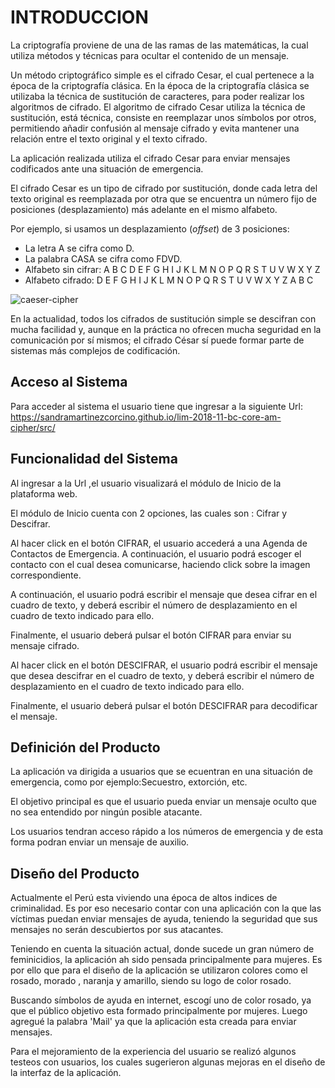 # INTRODUCCION
La criptografía proviene de una de las ramas de las matemáticas, la cual utiliza métodos y técnicas para ocultar el contenido de un mensaje.

Un método criptográfico simple es el cifrado Cesar, el cual pertenece a la época de la criptografía clásica. En la época de la criptografía clásica se utilizaba la técnica de sustitución de caracteres, para poder realizar los algoritmos de cifrado. El algoritmo de cifrado Cesar utiliza la técnica de sustitución, está técnica, consiste en reemplazar unos símbolos por otros, permitiendo añadir confusión al mensaje cifrado y evita mantener una relación entre el texto original y el texto cifrado.

La aplicación realizada utiliza el cifrado Cesar para enviar mensajes codificados ante una situación de emergencia.

El cifrado Cesar es un tipo de cifrado por sustitución, donde cada letra del texto original es reemplazada por otra que se encuentra un número fijo de posiciones (desplazamiento) más adelante en el mismo alfabeto.

Por ejemplo, si usamos un desplazamiento (_offset_) de 3 posiciones:

- La letra A se cifra como D.
- La palabra CASA se cifra como FDVD.
- Alfabeto sin cifrar: A B C D E F G H I J K L M N O P Q R S T U V W X Y Z
- Alfabeto cifrado: D E F G H I J K L M N O P Q R S T U V W X Y Z A B C

![caeser-cipher](https://upload.wikimedia.org/wikipedia/commons/thumb/2/2b/Caesar3.svg/2000px-Caesar3.svg.png)

En la actualidad, todos los cifrados de sustitución simple se descifran con mucha facilidad y, aunque en la práctica no ofrecen mucha seguridad en la comunicación por sí mismos; el cifrado César sí puede formar parte de sistemas más complejos de codificación.

## Acceso al Sistema
Para acceder al sistema el usuario tiene que ingresar a la siguiente Url:
https://sandramartinezcorcino.github.io/lim-2018-11-bc-core-am-cipher/src/


## Funcionalidad del Sistema
Al ingresar a la Url ,el usuario visualizará el módulo de Inicio de la plataforma web. 

El módulo de Inicio cuenta con 2 opciones, las cuales son : Cifrar y Descifrar. 

Al hacer click en el botón CIFRAR, el usuario accederá a una Agenda de Contactos de Emergencia. A continuación, el usuario podrá escoger el contacto con el cual desea comunicarse, haciendo click sobre la imagen correspondiente.

A continuación, el usuario podrá escribir el mensaje que desea cifrar en el cuadro de texto, y deberá escribir el número de desplazamiento en el cuadro de texto indicado para ello.

Finalmente, el usuario deberá pulsar el botón CIFRAR para enviar su mensaje cifrado.

Al hacer click en el botón DESCIFRAR, el usuario podrá escribir el mensaje que desea descifrar en el cuadro de texto, y deberá escribir el número de desplazamiento en el cuadro de texto indicado para ello.

Finalmente, el usuario deberá pulsar el botón DESCIFRAR para decodificar el mensaje.

## Definición del Producto

La aplicación va dirigida a usuarios que se ecuentran en una situación de emergencia, como por ejemplo:Secuestro, extorción, etc.

El objetivo principal es que el usuario pueda enviar un mensaje oculto que no sea entendido por ningún posible atacante.

Los usuarios tendran acceso rápido a los números de emergencia y de esta forma podran  enviar un mensaje de auxilio.

## Diseño del Producto
Actualmente el Perú esta viviendo una época de altos indices de criminalidad. Es por eso necesario contar con una aplicación con la que las víctimas puedan enviar mensajes de ayuda, teniendo la seguridad que sus mensajes no serán descubiertos por sus atacantes. 

Teniendo en cuenta la situación actual, donde sucede un gran número de feminicidios, la aplicación ah sido pensada principalmente para mujeres. Es por ello que para el diseño de la aplicación se utilizaron colores como el rosado, morado , naranja y amarillo, siendo su logo de color rosado. 

Buscando símbolos de ayuda en internet, escogí uno de color rosado, ya que el público objetivo esta formado principalmente por mujeres. Luego agregué la palabra 'Mail' ya que la aplicación esta creada para enviar mensajes.

Para el mejoramiento de la experiencia del usuario se realizó algunos testeos con usuarios, los cuales sugerieron algunas mejoras en el diseño de la interfaz de la aplicación.

